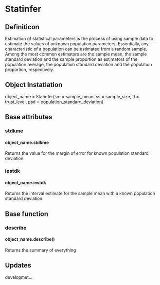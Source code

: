 # Statinfer

## Definiticon
Estimation of statistical parameters is the process of using sample data to estimate the values of unknown population parameters. Essentially, any
characteristic of a population can be estimated from a random sample.
Among the most common estimators are the sample mean, the sample standard deviation and the sample proportion as estimators of the population average, the population standard deviation and the population proportion, respectively.

## Object Instatiation
object_name = Statinfer(sm = sample_mean,
						 ss = sample_size,
						 tl = trust_level,
						 psd = population_standard_deviation)

## Base attributes

### stdkme
#### object_name.stdkme
Returns the value for the margin of error for known population standard deviation

### iestdk
#### object_name.iestdk
Returns the interval estimate for the sample mean with a known population standard deviation

## Base function

### describe
#### object_name.describe()
Returns the summary of everything

## Updates
developmet...